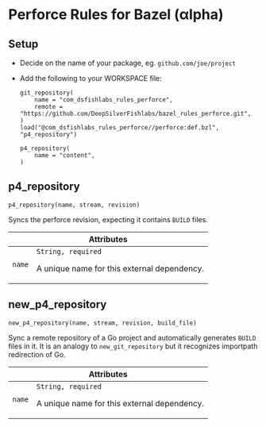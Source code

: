 # Perforce Rules for Bazel (αlpha)

## Setup

* Decide on the name of your package, eg. `github.com/joe/project`
* Add the following to your WORKSPACE file:

    ```bzl
    git_repository(
        name = "com_dsfishlabs_rules_perforce",
        remote = "https://github.com/DeepSilverFishlabs/bazel_rules_perforce.git",
    )
    load("@com_dsfishlabs_rules_perforce//perforce:def.bzl", "p4_repository")

    p4_repository(
        name = "content",
    )
    ```

<a name="p4_repository"></a>
## p4\_repository

```bzl
p4_repository(name, stream, revision)
```

Syncs the perforce revision, expecting it contains `BUILD`
files.

<table class="table table-condensed table-bordered table-params">
  <colgroup>
    <col class="col-param" />
    <col class="param-description" />
  </colgroup>
  <thead>
    <tr>
      <th colspan="2">Attributes</th>
    </tr>
  </thead>
  <tbody>
    <tr>
      <td><code>name</code></td>
      <td>
        <code>String, required</code>
        <p>A unique name for this external dependency.</p>
      </td>
    </tr>
  </tbody>
</table>


<a name="new_p4_repository"></a>
## new\_p4\_repository

```bzl
new_p4_repository(name, stream, revision, build_file)
```

Sync a remote repository of a Go project and automatically generates
`BUILD` files in it.  It is an analogy to `new_git_repository` but it recognizes
importpath redirection of Go.

<table class="table table-condensed table-bordered table-params">
  <colgroup>
    <col class="col-param" />
    <col class="param-description" />
  </colgroup>
  <thead>
    <tr>
      <th colspan="2">Attributes</th>
    </tr>
  </thead>
  <tbody>
    <tr>
      <td><code>name</code></td>
      <td>
        <code>String, required</code>
        <p>A unique name for this external dependency.</p>
      </td>
    </tr>
  </tbody>
</table>
